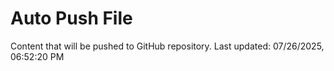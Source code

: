 # Auto Push File

Content that will be pushed to GitHub repository.
Last updated: 07/26/2025, 06:52:20 PM